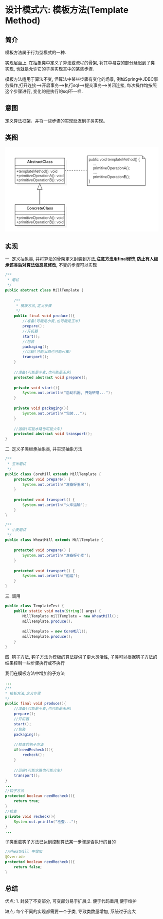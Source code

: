 # 设计模式六: 模板方法(Template Method)

## 简介

模板方法属于行为型模式的一种.

实现层面上, 在抽象类中定义了算法或流程的骨架, 将其中易变的部分延迟到子类实现, 也就是允许它的子类实现其中的某些步骤. 

模板方法适用于算法不变, 但算法中某些步骤有变化的场景, 例如Spring中JDBC事务操作,打开连接-->开启事务-->执行sql-->提交事务-->关闭连接, 每次操作均按照这个步骤进行, 变化的是执行的sql不一样.

## 意图

定义算法框架，并将一些步骤的实现延迟到子类实现。

## 类图

![模板方法](../images/1734090461107107.png)

## 实现

一. 定义抽象类, 并将算法的骨架定义封装到方法,**注意方法用final修饰,防止有人继承该类后对算法做恶意修改**, 不变的步骤可以实现

```Java
/**
 * 磨坊
 */
public abstract class MillTemplate {

    /**
     * 模板方法,定义步骤
     */
    public final void produce(){
        //准备(可能是小麦,也可能是玉米)
        prepare();
        //开机器
        start();
        //包装
        packaging();
        //运输(可能水路也可能火车)
        transport();
    }

    //准备(可能是小麦,也可能是玉米)
    protected abstract void prepare();

    private void start(){
        System.out.println("启动机器, 开始研磨...");
    }

    private void packaging(){
        System.out.println("包装...");
    }

    //运输(可能水路也可能火车)
    protected abstract void transport(); 
}
```

二. 定义子类继承抽象类, 并实现抽象方法

```Java
/**
 * 玉米磨坊
 */
public class CoreMill extends MillTemplate {
    protected void prepare() {
        System.out.println("准备好玉米");
    }

    protected void transport() {
        System.out.println("火车运输");
    }
}
```

```Java
/**
 * 小麦磨坊
 */
public class WheatMill extends MillTemplate {

    protected void prepare() {
        System.out.println("准备好小麦");
    }

    protected void transport() {
        System.out.println("船运");
    }
}
```

三. 调用

```Java
public class TemplateTest {
    public static void main(String[] args) {
        MillTemplate millTemplate = new WheatMill();
        millTemplate.produce();

        millTemplate = new CoreMill();
        millTemplate.produce();
    }
}
```

四. 钩子方法, 钩子方法为模板的算法提供了更大灵活性, 子类可以根据钩子方法的结果控制一些步骤执行或不执行

我们在模板方法中增加钩子方法
```Java
...
/**
* 模板方法,定义步骤
*/
public final void produce(){
    //准备(可能是小麦,也可能是玉米)
    prepare();
    //开机器
    start();
    //包装
    packaging();

    //检查的钩子方法
    if(needRecheck()){
        recheck();
    }

    //运输(可能水路也可能火车)
    transport();
}
...
//钩子方法
protected boolean needRecheck(){
    return true;
}
//检查
private void recheck(){
    System.out.println("检查...");
}
...
```

子类重载钩子方法已达到控制算法某一步骤是否执行的目的

```Java
//WheatMill 中增加
@Override
protected boolean needRecheck(){
    return false;
}
```

## 总结

优点: 1. 封装了不变部分, 可变部分易于扩展;2. 便于代码重用,便于维护

缺点: 每个不同的实现都需要一个子类, 导致类数量增加, 系统过于庞大

